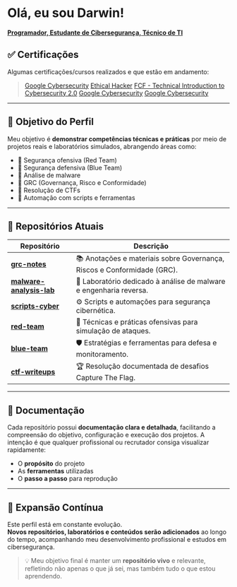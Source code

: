 
# Olá, eu sou Darwin!  
**[Programador, Estudante de Cibersegurança, Técnico de TI](https://www.linkedin.com/in/tecdarwin/)**

## ✅ Certificações
Algumas certificações/cursos realizados e que estão em andamento:
> [Google Cybersecurity](https://www.coursera.org/account/accomplishments/specialization/864JLK1NNPV3)
> [Ethical Hacker](https://www.credly.com/badges/cbb4fc54-2f6e-47a6-98f5-3600fbc3bf1e/linked_in_profile)
> [FCF - Technical Introduction to Cybersecurity 2.0](https://training.fortinet.com/local/staticpage/view.php?page=fcf_cybersecurity)
> [Google Cybersecurity](https://www.coursera.org/account/accomplishments/specialization/864JLK1NNPV3)
> [Google Cybersecurity](https://www.coursera.org/account/accomplishments/specialization/864JLK1NNPV3)
---

## 🎯 Objetivo do Perfil
Meu objetivo é **demonstrar competências técnicas e práticas** por meio de projetos reais e laboratórios simulados, abrangendo áreas como:  
- 🔹 Segurança ofensiva (Red Team)  
- 🔹 Segurança defensiva (Blue Team)  
- 🔹 Análise de malware  
- 🔹 GRC (Governança, Risco e Conformidade)  
- 🔹 Resolução de CTFs  
- 🔹 Automação com scripts e ferramentas

---

## 📂 Repositórios Atuais

| Repositório | Descrição |
|-------------|-----------|
| **[grc-notes](https://github.com/DarwinSecc/grc-notes)** | 📚 Anotações e materiais sobre Governança, Riscos e Conformidade (GRC). |
| **[malware-analysis-lab](https://github.com/DarwinSecc/malware-analysis-lab)** | 🦠 Laboratório dedicado à análise de malware e engenharia reversa. |
| **[scripts-cyber](https://github.com/DarwinSecc/scripts-cyber)** | ⚙️ Scripts e automações para segurança cibernética. |
| **[red-team](https://github.com/DarwinSecc/red-team)** | 🚨 Técnicas e práticas ofensivas para simulação de ataques. |
| **[blue-team](https://github.com/DarwinSecc/blue-team)** | 🛡️ Estratégias e ferramentas para defesa e monitoramento. |
| **[ctf-writeups](https://github.com/DarwinSecc/ctf-writeups)** | 🏆 Resolução documentada de desafios Capture The Flag. |

---

## 📝 Documentação
Cada repositório possui **documentação clara e detalhada**, facilitando a compreensão do objetivo, configuração e execução dos projetos. A intenção é que qualquer profissional ou recrutador consiga visualizar rapidamente:  
- O **propósito** do projeto  
- As **ferramentas** utilizadas  
- O **passo a passo** para reprodução

---

## 🚀 Expansão Contínua
Este perfil está em constante evolução.  
**Novos repositórios, laboratórios e conteúdos serão adicionados** ao longo do tempo, acompanhando meu desenvolvimento profissional e estudos em cibersegurança.

> 💡 Meu objetivo final é manter um **repositório vivo** e relevante, refletindo não apenas o que já sei, mas também tudo o que estou aprendendo.
